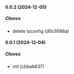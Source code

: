 #### 0.0.2 (2024-12-05)

##### Chores

*  delete tsconfig (d0c9588a)

#### 0.0.1 (2024-12-04)

##### Chores

*  init (cbbab637)

